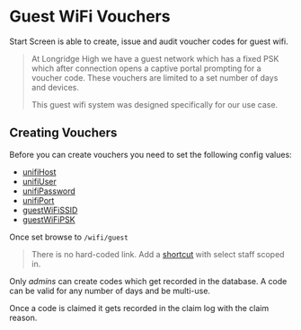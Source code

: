 # Guest WiFi Vouchers

Start Screen is able to create, issue and audit voucher codes for guest wifi.

> At Longridge High we have a guest network which has a fixed PSK which after
> connection opens a captive portal prompting for a voucher code. These vouchers
> are limited to a set number of days and devices.
>
> This guest wifi system was designed specifically for our use case.

## Creating Vouchers

Before you can create vouchers you need to set the following config values:

- [unifiHost](/admin/configuration#unifihost)
- [unifiUser](/admin/configuration#unifiuser)
- [unifiPassword](/admin/configuration#unifipassword)
- [unifiPort](/admin/configuration#unifiport)
- [guestWiFiSSID](/admin/configuration#guestwifissid)
- [guestWiFiPSK](/admin/configuration#guestwifipsk)

Once set browse to `/wifi/guest`

> There is no hard-coded link. Add a [shortcut](/features/shortcut) with select
> staff scoped in.

Only _admins_ can create codes which get recorded in the database. A code can be
valid for any number of days and be multi-use.

Once a code is claimed it gets recorded in the claim log with the claim reason.
